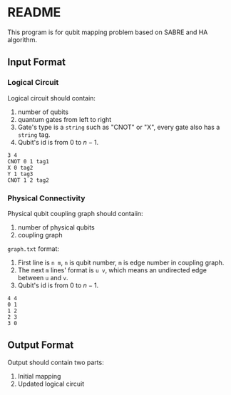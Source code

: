 # README

This program is for qubit mapping problem based on SABRE and HA algorithm.

## Input Format

### Logical Circuit

Logical circuit should contain:

1. number of qubits
2. quantum gates from left to right
3. Gate's type is a `string` such as "CNOT" or "X", every gate also has a `string` tag. 
4. Qubit's id is from $0$ to $n-1$.

```
3 4
CNOT 0 1 tag1
X 0 tag2
Y 1 tag3
CNOT 1 2 tag2
```

### Physical Connectivity

Physical qubit coupling graph should contaiin:

1. number of physical qubits
2. coupling graph

`graph.txt` format:

1. First line is `n m`, `n` is qubit number, `m` is edge number in coupling graph.
2. The next `m` lines' format is `u v`, which means an undirected edge between `u` and `v`.
3. Qubit's id is from $0$ to $n-1$.

```
4 4
0 1
1 2
2 3
3 0
```

## Output Format

Output should contain two parts:

1. Initial mapping
2. Updated logical circuit